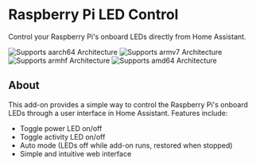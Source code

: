# Raspberry Pi LED Control

Control your Raspberry Pi's onboard LEDs directly from Home Assistant.

![Supports aarch64 Architecture][aarch64-shield]
![Supports armv7 Architecture][armv7-shield]
![Supports armhf Architecture][armhf-shield]
![Supports amd64 Architecture][amd64-shield]

## About

This add-on provides a simple way to control the Raspberry Pi's onboard LEDs through a user interface in Home Assistant. Features include:

- Toggle power LED on/off
- Toggle activity LED on/off
- Auto mode (LEDs off while add-on runs, restored when stopped)
- Simple and intuitive web interface

[aarch64-shield]: https://img.shields.io/badge/aarch64-yes-green.svg
[amd64-shield]: https://img.shields.io/badge/amd64-yes-green.svg
[armhf-shield]: https://img.shields.io/badge/armhf-yes-green.svg
[armv7-shield]: https://img.shields.io/badge/armv7-yes-green.svg
